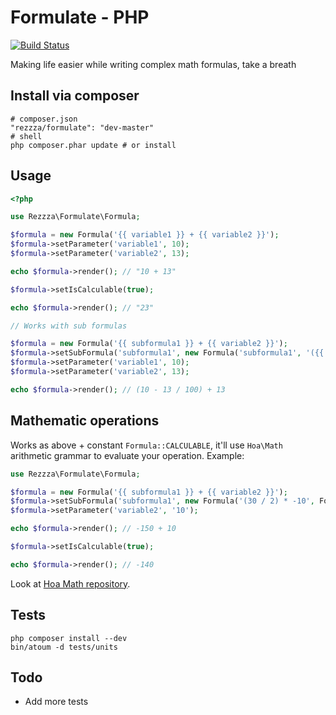 Formulate - PHP
===============

[![Build Status](https://travis-ci.org/rezzza/Formulate.svg)](https://travis-ci.org/rezzza/Formulate)

Making life easier while writing complex math formulas, take a breath

## Install via composer

```
# composer.json
"rezzza/formulate": "dev-master"
# shell
php composer.phar update # or install
```

## Usage

```php
<?php

use Rezzza\Formulate\Formula;

$formula = new Formula('{{ variable1 }} + {{ variable2 }}');
$formula->setParameter('variable1', 10);
$formula->setParameter('variable2', 13);

echo $formula->render(); // "10 + 13"

$formula->setIsCalculable(true);

echo $formula->render(); // "23"

// Works with sub formulas

$formula = new Formula('{{ subformula1 }} + {{ variable2 }}');
$formula->setSubFormula('subformula1', new Formula('subformula1', '({{ variable1 }} - {{ variable2 }} / 100)'));
$formula->setParameter('variable1', 10);
$formula->setParameter('variable2', 13);

echo $formula->render(); // (10 - 13 / 100) + 13
```

## Mathematic operations

Works as above + constant `Formula::CALCULABLE`, it'll use `Hoa\Math` arithmetic grammar to evaluate your operation. Example:

```php
use Rezzza\Formulate\Formula;

$formula = new Formula('{{ subformula1 }} + {{ variable2 }}');
$formula->setSubFormula('subformula1', new Formula('(30 / 2) * -10', Formula::CALCULABLE));
$formula->setParameter('variable2', '10');

echo $formula->render(); // -150 + 10

$formula->setIsCalculable(true);

echo $formula->render(); // -140
```

Look at [Hoa Math repository](https://github.com/hoaproject/Math).

## Tests

```shell
php composer install --dev
bin/atoum -d tests/units
```

## Todo

- Add more tests
